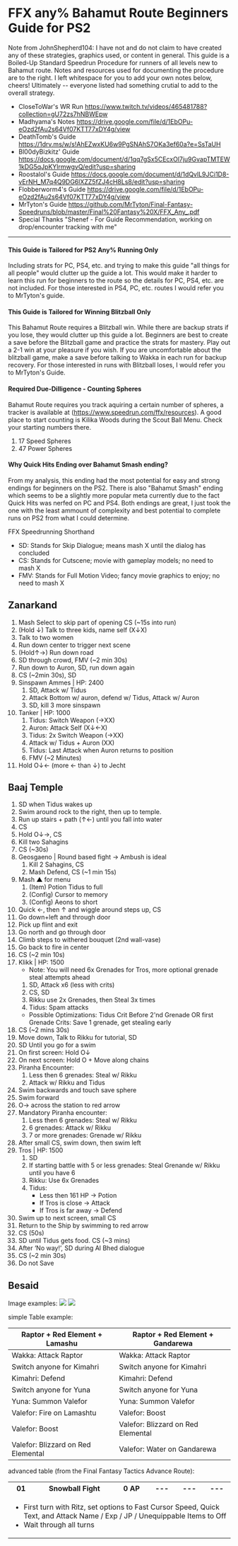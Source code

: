 # FFX any% Bahamut Route Beginners Guide for PS2

Note from JohnShepherd104:
I have not and do not claim to have created any of these strategies, graphics used, or content in general. This guide is a Boiled-Up Standard Speedrun Procedure for runners of all levels new to Bahamut route. Notes and resources used for documenting the procedure are to the right. I left whitespace for you to add your own notes below, cheers! Ultimately -- everyone listed had something crutial to add to the overall strategy.

- CloseToWar's WR Run
https://www.twitch.tv/videos/465481788?collection=gU72zs7hNBWEpw		
- Madhyama's Notes
https://drive.google.com/file/d/1EbOPu-eOzd2fAu2s64Vf07KTT77xDY4g/view
- DeathTomb's Guide
https://1drv.ms/w/s!AhEZwxKU6w9PgSNAhS7OKa3ef60a?e=SsTaUH
- Bl00dyBizkitz' Guide
https://docs.google.com/document/d/1qq7gSx5CEcxOl7ju9GvapTMTEW1kDG5qJpKYlrmwgvQ/edit?usp=sharing		
- Roostalol's Guide
https://docs.google.com/document/d/1dQvlL9JCi1D8-vErNH_M7q4Q9DG6lXZZ5fZJ4cH8Ls8/edit?usp=sharing		
- Flobberworm4's Guide
https://drive.google.com/file/d/1EbOPu-eOzd2fAu2s64Vf07KTT77xDY4g/view		
- MrTyton's Guide
https://github.com/MrTyton/Final-Fantasy-Speedruns/blob/master/Final%20Fantasy%20X/FFX_Any_.pdf		
- Special Thanks
"Shenef - For Guide Recommendation, 
working on drop/encounter tracking with me"

<hr>

#### This Guide is Tailored for PS2 Any% Running Only
Including strats for PC, PS4, etc. and trying to make this guide "all things for all people" would clutter up the guide a lot. This would make it harder to learn this run for beginners to the route so the details for PC, PS4, etc. are not included. For those interested in PS4, PC, etc. routes I would refer you to MrTyton's guide.

#### This Guide is Tailored for Winning Blitzball Only
This Bahamut Route requires a Blitzball win. While there are backup strats if you lose, they would clutter up this guide a lot. Beginners are best to create a save before the Blitzball game and practice the strats for mastery. Play out a 2-1 win at your pleasure if you wish. If you are uncomfortable about the blitzball game, make a save before talking to Wakka in each run for backup recovery. For those interested in runs with Blitzball loses, I would refer you to MrTyton's Guide.

#### Required Due-Dilligence - Counting Spheres
Bahamut Route requires you track aquiring a certain number of spheres, a tracker is available at (https://www.speedrun.com/ffx/resources). A good place to start counting is Kilika Woods during the Scout Ball Menu. Check your starting numbers there.
1. 17 Speed Spheres
1. 47 Power Spheres

#### Why Quick Hits Ending over Bahamut Smash ending?
From my analysis, this ending had the most potential for easy and strong endings for beginners on the PS2. There is also "Bahamut Smash" ending which seems to be a slightly more popular meta currently due to the fact Quick Hits was nerfed on PC and PS4. Both endings are great, I just took the one with the least ammount of complexity and best potential to complete runs on PS2 from what I could determine.

FFX Speedrunning Shorthand
- SD: Stands for Skip Dialogue; means mash X until the dialog has concluded
- CS: Stands for Cutscene; movie with gameplay models; no need to mash X
- FMV: Stands for Full Motion Video; fancy movie graphics to enjoy; no need to mash X

## Zanarkand
1. Mash Select to skip part of opening CS (~15s into run)
2. (Hold ↓) Talk to three kids, name self (X↓X)
3. Talk to two women
4. Run down center to trigger next scene
5. (Hold↑→) Run down road
6. SD through crowd, FMV (~2 min 30s)
7. Run down to Auron, SD, run down again
8. CS (~2min 30s), SD
9. Sinspawn Ammes | HP: 2400
    1. SD, Attack w/ Tidus
    2. Attack Bottom w/ auron, defend w/ Tidus, Attack w/ Auron
    3. SD, kill 3 more sinspawn
10. Tanker | HP: 1000
    1. Tidus: Switch Weapon (→XX)
    2. Auron: Attack Self (X↓←X)
    3. Tidus: 2x Switch Weapon (→XX)
    4. Attack w/ Tidus + Auron (XX)
    5. Tidus: Last Attack when Auron returns to position
    6. FMV (~2 Minutes)
11. Hold O↓← (more ← than ↓) to Jecht

## Baaj Temple
1. SD when Tidus wakes up
2. Swim around rock to the right, then up to temple. 
3. Run up stairs + path (↑←) until you fall into water
4. CS
5. Hold O↓→, CS 
6. Kill two Sahagins
7. CS (~30s)
8. Geosgaeno | Round based fight -> Ambush is ideal
    1. Kill 2 Sahagins, CS
    2. Mash Defend, CS (~1 min 15s)
9. Mash ▲ for menu
    1. (Item) Potion Tidus to full
    2. (Config) Cursor to memory
    3. (Config) Aeons to short
10. Quick ←, then ↑ and wiggle around steps up, CS
11. Go down+left and through door
12. Pick up flint and exit
13. Go north and go through door
14. Climb steps to withered bouquet (2nd wall-vase)
15. Go back to fire in center
16. CS (~2 min 10s)
17. Klikk | HP: 1500
    - Note: You will need 6x Grenades for Tros, more optional grenade steal attempts ahead
    1. SD, Attack x6 (less with crits)
    2. CS, SD
    3. Rikku use 2x Grenades, then Steal 3x times
    4. Tidus: Spam attacks
    - Possible Optimizations: Tidus Crit Before 2'nd Grenade OR first Grenade Crits: Save 1 grenade, get stealing early
18. CS (~2 mins 30s)
19. Move down, Talk to Rikku for tutorial, SD
20. SD Until you go for a swim
21. On first screen: Hold O↓
22. On next screen: Hold O + Move along chains
23. Piranha Encounter:
    1. Less then 6 grenades: Steal w/ Rikku
    2. Attack w/ Rikku and Tidus
24. Swim backwards and touch save sphere
25. Swim forward
26. O→ across the station to red arrow
27. Mandatory Piranha encounter:
    1. Less then 6 grenades: Steal w/ Rikku
    2. 6 grenades: Attack w/ Rikku
    3. 7 or more grenades: Grenade w/ Rikku
28. After small CS, swim down, then swim left
29. Tros | HP: 1500
    1. SD
    2. If starting battle with 5 or less grenades: Steal Grenande w/ Rikku until you have 6
    3. Rikku: Use 6x Grenades
    4. Tidus:
        - Less then 161 HP -> Potion
        - If Tros is close -> Attack
        - If Tros is far away -> Defend
30. Swim up to next screen, small CS
31. Return to the Ship by swimming to  red arrow
32. CS (50s)
33. SD until Tidus gets food. CS (~3 mins)
34. After ‘No way!’,  SD during Al Bhed dialogue
35. CS (~2 min 30s)
36. Do not Save

## Besaid
Image examples:
![](https://i.imgur.com/SX1gsV5.png)
![](https://i.imgur.com/io4lvpS.jpg)

simple Table example:  

| Raptor + Red Element + Lamashu | Raptor + Red Element + Gandarewa |  
| - | - |  
| Wakka: Attack Raptor | Wakka: Attack Raptor |  
| Switch anyone for Kimahri | Switch anyone for Kimahri |  
| Kimahri: Defend | Kimahri: Defend |  
| Switch anyone for Yuna | Switch anyone for Yuna |  
| Yuna: Summon Valefor | Yuna: Summon Valefor |  
| Valefor: Fire on Lamashtu | Valefor: Boost |  
| Valefor: Boost | Valefor: Blizzard on Red Elemental |  
| Valefor: Blizzard on Red Elemental | Valefor: Water on Gandarewa |  


advanced table (from the Final Fantasy Tactics Advance Route):
<table>
    <tr>
        <th>01</th>
        <th>Snowball Fight</th>
        <th>0 AP</th>
        <th>---</th>
        <th>---</th>
        <th>---</th>
    </tr>
    <tr>
        <td colspan=6>  
  
- First turn with Ritz, set options to Fast Cursor Speed, Quick Text, and Attack Name / Exp / JP / Unequippable Items to Off  
- Wait through all turns  
        </td>
    </tr>
</table>











